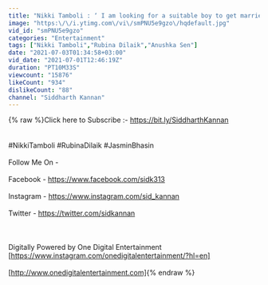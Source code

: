 ```yaml
---
title: "Nikki Tamboli : ‘ I am looking for a suitable boy to get married to..!’"
image: "https:\/\/i.ytimg.com\/vi\/smPNU5e9gzo\/hqdefault.jpg"
vid_id: "smPNU5e9gzo"
categories: "Entertainment"
tags: ["Nikki Tamboli","Rubina Dilaik","Anushka Sen"]
date: "2021-07-03T01:34:58+03:00"
vid_date: "2021-07-01T12:46:19Z"
duration: "PT10M33S"
viewcount: "15876"
likeCount: "934"
dislikeCount: "88"
channel: "Siddharth Kannan"
---
```

{% raw %}Click here to Subscribe :- <a rel="nofollow" target="blank" href="https://bit.ly/SiddharthKannan">https://bit.ly/SiddharthKannan</a><br /><br /><br />#NikkiTamboli #RubinaDilaik #JasminBhasin<br /><br />Follow Me On - <br /><br />Facebook - <a rel="nofollow" target="blank" href="https://www.facebook.com/sidk313">https://www.facebook.com/sidk313</a><br /><br />Instagram - <a rel="nofollow" target="blank" href="https://www.instagram.com/sid_kannan">https://www.instagram.com/sid_kannan</a><br /><br />Twitter - <a rel="nofollow" target="blank" href="https://twitter.com/sidkannan">https://twitter.com/sidkannan</a><br /><br /><br /><br />Digitally Powered by One Digital Entertainment [<a rel="nofollow" target="blank" href="https://www.instagram.com/onedigitalentertainment/?hl=en]">https://www.instagram.com/onedigitalentertainment/?hl=en]</a><br /><br /> [<a rel="nofollow" target="blank" href="http://www.onedigitalentertainment.com]">http://www.onedigitalentertainment.com]</a>{% endraw %}
